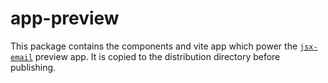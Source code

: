 # app-preview

This package contains the components and vite app which power the [`jsx-email`](https://github.com/shellscape/jsx-email) preview app. It is copied to the distribution directory before publishing.
